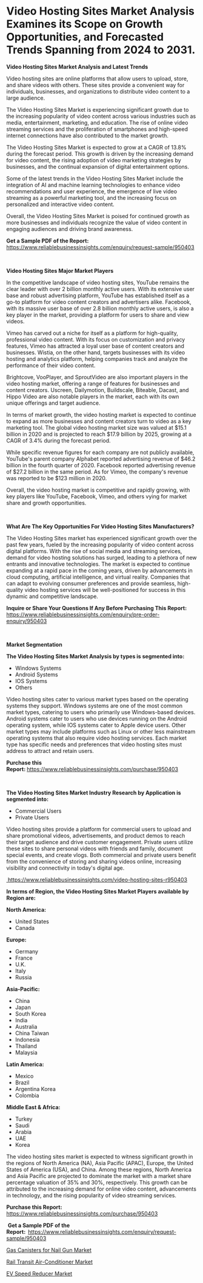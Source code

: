 <p><h1>Video Hosting Sites Market Analysis Examines its Scope on Growth Opportunities, and Forecasted Trends Spanning from 2024 to 2031.</h1></p><p><strong>Video Hosting Sites Market Analysis and Latest Trends</strong></p>
<p><p>Video hosting sites are online platforms that allow users to upload, store, and share videos with others. These sites provide a convenient way for individuals, businesses, and organizations to distribute video content to a large audience.</p><p>The Video Hosting Sites Market is experiencing significant growth due to the increasing popularity of video content across various industries such as media, entertainment, marketing, and education. The rise of online video streaming services and the proliferation of smartphones and high-speed internet connections have also contributed to the market growth.</p><p>The Video Hosting Sites Market is expected to grow at a CAGR of 13.8% during the forecast period. This growth is driven by the increasing demand for video content, the rising adoption of video marketing strategies by businesses, and the continual expansion of digital entertainment options.</p><p>Some of the latest trends in the Video Hosting Sites Market include the integration of AI and machine learning technologies to enhance video recommendations and user experience, the emergence of live video streaming as a powerful marketing tool, and the increasing focus on personalized and interactive video content.</p><p>Overall, the Video Hosting Sites Market is poised for continued growth as more businesses and individuals recognize the value of video content in engaging audiences and driving brand awareness.</p></p>
<p><strong>Get a Sample PDF of the Report:&nbsp;</strong> <a href="https://www.reliablebusinessinsights.com/enquiry/request-sample/950403">https://www.reliablebusinessinsights.com/enquiry/request-sample/950403</a></p>
<p>&nbsp;</p>
<p><strong>Video Hosting Sites Major Market Players</strong></p>
<p><p>In the competitive landscape of video hosting sites, YouTube remains the clear leader with over 2 billion monthly active users. With its extensive user base and robust advertising platform, YouTube has established itself as a go-to platform for video content creators and advertisers alike. Facebook, with its massive user base of over 2.8 billion monthly active users, is also a key player in the market, providing a platform for users to share and view videos.</p><p>Vimeo has carved out a niche for itself as a platform for high-quality, professional video content. With its focus on customization and privacy features, Vimeo has attracted a loyal user base of content creators and businesses. Wistia, on the other hand, targets businesses with its video hosting and analytics platform, helping companies track and analyze the performance of their video content.</p><p>Brightcove, VooPlayer, and SproutVideo are also important players in the video hosting market, offering a range of features for businesses and content creators. Uscreen, Dailymotion, Buildscale, Biteable, Dacast, and Hippo Video are also notable players in the market, each with its own unique offerings and target audience.</p><p>In terms of market growth, the video hosting market is expected to continue to expand as more businesses and content creators turn to video as a key marketing tool. The global video hosting market size was valued at $15.1 billion in 2020 and is projected to reach $17.9 billion by 2025, growing at a CAGR of 3.4% during the forecast period.</p><p>While specific revenue figures for each company are not publicly available, YouTube's parent company Alphabet reported advertising revenue of $46.2 billion in the fourth quarter of 2020. Facebook reported advertising revenue of $27.2 billion in the same period. As for Vimeo, the company's revenue was reported to be $123 million in 2020.</p><p>Overall, the video hosting market is competitive and rapidly growing, with key players like YouTube, Facebook, Vimeo, and others vying for market share and growth opportunities.</p></p>
<p>&nbsp;</p>
<p><strong>What Are The Key Opportunities For Video Hosting Sites Manufacturers?</strong></p>
<p><p>The Video Hosting Sites market has experienced significant growth over the past few years, fueled by the increasing popularity of video content across digital platforms. With the rise of social media and streaming services, demand for video hosting solutions has surged, leading to a plethora of new entrants and innovative technologies. The market is expected to continue expanding at a rapid pace in the coming years, driven by advancements in cloud computing, artificial intelligence, and virtual reality. Companies that can adapt to evolving consumer preferences and provide seamless, high-quality video hosting services will be well-positioned for success in this dynamic and competitive landscape.</p></p>
<p><strong>Inquire or Share Your Questions If Any Before Purchasing This Report:</strong> <a href="https://www.reliablebusinessinsights.com/enquiry/pre-order-enquiry/950403">https://www.reliablebusinessinsights.com/enquiry/pre-order-enquiry/950403</a></p>
<p>&nbsp;</p>
<p><strong>Market Segmentation</strong></p>
<p><strong>The Video Hosting Sites Market Analysis by types is segmented into:</strong></p>
<p><ul><li>Windows Systems</li><li>Android Systems</li><li>IOS Systems</li><li>Others</li></ul></p>
<p><p>Video hosting sites cater to various market types based on the operating systems they support. Windows systems are one of the most common market types, catering to users who primarily use Windows-based devices. Android systems cater to users who use devices running on the Android operating system, while IOS systems cater to Apple device users. Other market types may include platforms such as Linux or other less mainstream operating systems that also require video hosting services. Each market type has specific needs and preferences that video hosting sites must address to attract and retain users.</p></p>
<p><strong>Purchase this Report:&nbsp;</strong><a href="https://www.reliablebusinessinsights.com/purchase/950403">https://www.reliablebusinessinsights.com/purchase/950403</a></p>
<p>&nbsp;</p>
<p><strong>The Video Hosting Sites Market Industry Research by Application is segmented into:</strong></p>
<p><ul><li>Commercial Users</li><li>Private Users</li></ul></p>
<p><p>Video hosting sites provide a platform for commercial users to upload and share promotional videos, advertisements, and product demos to reach their target audience and drive customer engagement. Private users utilize these sites to share personal videos with friends and family, document special events, and create vlogs. Both commercial and private users benefit from the convenience of storing and sharing videos online, increasing visibility and connectivity in today's digital age.</p></p>
<p><a href="https://www.reliablebusinessinsights.com/video-hosting-sites-r950403">&nbsp;https://www.reliablebusinessinsights.com/video-hosting-sites-r950403</a></p>
<p><strong>In terms of Region, the Video Hosting Sites Market Players available by Region are:</strong></p>
<p>
    <p> <strong> North America: </strong>
        <ul>
            <li>United States</li>
            <li>Canada</li>
        </ul>
        </p> 
    <p> <strong> Europe: </strong>
        <ul>
            <li>Germany</li>
            <li>France</li>
            <li>U.K.</li>
            <li>Italy</li>
            <li>Russia</li>
        </ul>
        </p> 
    <p> <strong> Asia-Pacific: </strong>
        <ul>
            <li>China</li>
            <li>Japan</li>
            <li>South Korea</li>
            <li>India</li>
            <li>Australia</li>
            <li>China Taiwan</li>
            <li>Indonesia</li>
            <li>Thailand</li>
            <li>Malaysia</li>
        </ul>
        </p> 
    <p> <strong> Latin America: </strong>
        <ul>
            <li>Mexico</li>
            <li>Brazil</li>
            <li>Argentina Korea</li>
            <li>Colombia</li>
        </ul>
        </p> 
    <p> <strong> Middle East & Africa: </strong>
        <ul>
            <li>Turkey</li>
            <li>Saudi</li>
            <li>Arabia</li>
            <li>UAE</li>
            <li>Korea</li>
        </ul>
    </p>
    </p>
<p><p>The video hosting sites market is expected to witness significant growth in the regions of North America (NA), Asia Pacific (APAC), Europe, the United States of America (USA), and China. Among these regions, North America and Asia Pacific are projected to dominate the market with a market share percentage valuation of 35% and 30%, respectively. This growth can be attributed to the increasing demand for online video content, advancements in technology, and the rising popularity of video streaming services.</p></p>
<p><strong>Purchase this Report: </strong><a href="https://www.reliablebusinessinsights.com/purchase/950403">https://www.reliablebusinessinsights.com/purchase/950403</a></p>
<p>&nbsp;<strong>Get a Sample PDF of the Report:&nbsp;&nbsp;</strong><a href="https://www.reliablebusinessinsights.com/enquiry/request-sample/950403">https://www.reliablebusinessinsights.com/enquiry/request-sample/950403</a></p>
<p><strong></strong></p>
<p><p><a href="https://github.com/caicuccucga/Market-Research-Report-List-1/blob/main/gas-canisters-for-nail-gun-market.md">Gas Canisters for Nail Gun Market</a></p><p><a href="https://github.com/BryceTownsendr/Market-Research-Report-List-5/blob/main/rail-transit-air-conditioner-market.md">Rail Transit Air-Conditioner Market</a></p><p><a href="https://github.com/mahnoor2003/Market-Research-Report-List-5/blob/main/ev-speed-reducer-market.md">EV Speed Reducer Market</a></p></p>